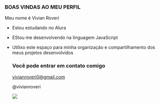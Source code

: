 ### BOAS VINDAS AO MEU PERFIL

Meu nome é Vivian Roveri

- Estou estudando no Alura
- EStou me desenvolvendo na linguagem JavaScript
- Utilixo este espaço para minha organização e compartilhamento dos meus projetos desenvolvidos

  ### Você pode entrar em contato comigo

  vivianroveri0@gmail.com

  @vivianroveri

  ![](https://media1.tenor.com/m/evh4ZydbiaYAAAAC/thumbs-up.gif)
